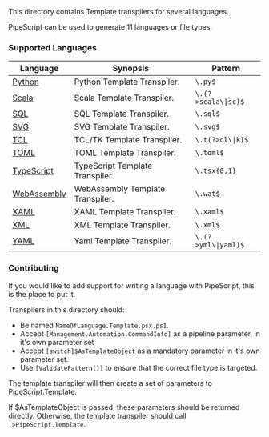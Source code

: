 This directory contains Template transpilers for several languages.

PipeScript can be used to generate 11 languages or file types.

### Supported Languages


|Language                                   |Synopsis                        |Pattern                |
|-------------------------------------------|--------------------------------|-----------------------|
|[Python](Python.Template.psx.ps1)          |Python Template Transpiler.     |```\.py$```            |
|[Scala](Scala.Template.psx.ps1)            |Scala Template Transpiler.      |```\.(?>scala\\|sc)$```|
|[SQL](SQL.Template.psx.ps1)                |SQL Template Transpiler.        |```\.sql$```           |
|[SVG](SVG.template.psx.ps1)                |SVG Template Transpiler.        |```\.svg$```           |
|[TCL](TCL.Template.psx.ps1)                |TCL/TK Template Transpiler.     |```\.t(?>cl\\|k)$```   |
|[TOML](TOML.Template.psx.ps1)              |TOML Template Transpiler.       |```\.toml$```          |
|[TypeScript](TypeScript.Template.psx.ps1)  |TypeScript Template Transpiler. |```\.tsx{0,1}```       |
|[WebAssembly](WebAssembly.Template.psx.ps1)|WebAssembly Template Transpiler.|```\.wat$```           |
|[XAML](XAML.Template.psx.ps1)              |XAML Template Transpiler.       |```\.xaml$```          |
|[XML](XML.Template.psx.ps1)                |XML Template Transpiler.        |```\.xml$```           |
|[YAML](YAML.Template.psx.ps1)              |Yaml Template Transpiler.       |```\.(?>yml\\|yaml)$```|



### Contributing

If you would like to add support for writing a language with PipeScript, this is the place to put it.

Transpilers in this directory should:
* Be named `NameOfLanguage.Template.psx.ps1`.
* Accept `[Management.Automation.CommandInfo]` as a pipeline parameter, in it's own parameter set
* Accept `[switch]$AsTemplateObject` as a mandatory parameter in it's own parameter set.
* Use `[ValidatePattern()]` to ensure that the correct file type is targeted.

The template transpiler will then create a set of parameters to PipeScript.Template.

If $AsTemplateObject is passed, these parameters should be returned directly.
Otherwise, the template transpiler should call ```.>PipeScript.Template```.




